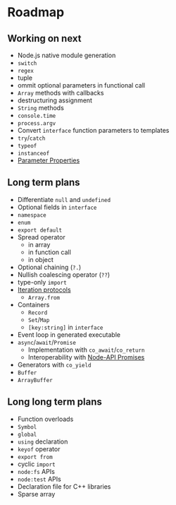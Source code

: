 # Roadmap

## Working on next

* Node.js native module generation
* `switch`
* `regex`
* tuple
* ommit optional parameters in functional call
* `Array` methods with callbacks
* destructuring assignment
* `String` methods
* `console.time`
* `process.argv`
* Convert `interface` function parameters to templates
* `try`/`catch`
* `typeof`
* `instanceof`
* [Parameter Properties](https://www.typescriptlang.org/docs/handbook/2/classes.html#parameter-properties)

## Long term plans

* Differentiate `null` and `undefined`
* Optional fields in `interface`
* `namespace`
* `enum`
* `export default`
* Spread operator
  * in array
  * in function call
  * in object
* Optional chaining (`?.`)
* Nullish coalescing operator (`??`)
* type-only `import`
* [Iteration protocols](https://developer.mozilla.org/en-US/docs/Web/JavaScript/Reference/Iteration_protocols)
  * `Array.from`
* Containers
  * `Record`
  * `Set`/`Map`
  * `[key:string]` in `interface`
* Event loop in generated executable
* `async`/`await`/`Promise`
  * Implementation with `co_await`/`co_return`
  * Interoperability with [Node-API Promises](https://nodejs.org/api/n-api.html#promises)
* Generators with `co_yield`
* `Buffer`
* `ArrayBuffer`

## Long long term plans

* Function overloads
* `Symbol`
* `global`
* `using` declaration
* `keyof` operator
* `export from`
* cyclic `import`
* `node:fs` APIs
* `node:test` APIs
* Declaration file for C++ libraries
* Sparse array

